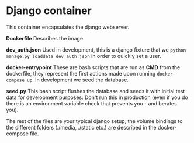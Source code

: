 # Django container

This container encapsulates the django webserver. 

**Dockerfile** Describes the image.

**dev_auth.json** Used in development, this is a django fixture that we ```python manage.py loaddata dev_auth.json```
in order to quickly set a user.

**docker-entrypoint** These are bash scripts that are run as **CMD** from the dockerfile,
they represent the first actions made upon running ```docker-compose up```. In development we seed the database.
 
**seed.py** This bash script flushes the database and seeds it with initial test data for development purposes. Don't 
run this in production (even if you do there is an environment variable check that prevents you - and berates you).

The rest of the files are your typical django setup, the volume bindings to the different folders (./media, ./static etc.)
are described in the docker-compose file.